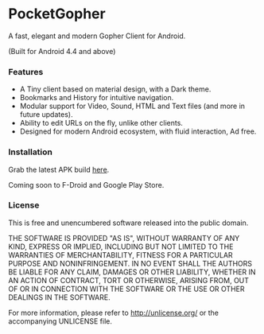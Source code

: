 # PocketGopher
A fast, elegant and modern Gopher Client for Android.

(Built for Android 4.4 and above)

### Features
* A Tiny client based on material design, with a Dark theme.
* Bookmarks and History for intuitive navigation.
* Modular support for Video, Sound, HTML and Text files (and more in future updates).
* Ability to edit URLs on the fly, unlike other clients.
* Designed for modern Android ecosystem, with fluid interaction, Ad free.

### Installation
Grab the latest APK build [here](https://github.com/afonsotrepa/PocketGopher/releases).

Coming soon to F-Droid and Google Play Store.


### License
This is free and unencumbered software released into the public domain.

THE SOFTWARE IS PROVIDED "AS IS", WITHOUT WARRANTY OF ANY KIND,
EXPRESS OR IMPLIED, INCLUDING BUT NOT LIMITED TO THE WARRANTIES OF
MERCHANTABILITY, FITNESS FOR A PARTICULAR PURPOSE AND NONINFRINGEMENT.
IN NO EVENT SHALL THE AUTHORS BE LIABLE FOR ANY CLAIM, DAMAGES OR
OTHER LIABILITY, WHETHER IN AN ACTION OF CONTRACT, TORT OR OTHERWISE,
ARISING FROM, OUT OF OR IN CONNECTION WITH THE SOFTWARE OR THE USE OR
OTHER DEALINGS IN THE SOFTWARE.


For more information, please refer to <http://unlicense.org/> or the accompanying UNLICENSE file.
